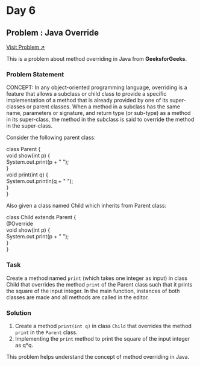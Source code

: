 # Day 6

## Problem : Java Override
[Visit Problem ↗](https://www.geeksforgeeks.org/problems/java-override/1?page=1&category=OOP,Class,Java-Class%20and%20Object&sortBy=submissions)

This is a problem about method overriding in Java from **GeeksforGeeks**.

### Problem Statement

CONCEPT: In any object-oriented programming language, overriding is a feature that allows a subclass or child class to provide a specific implementation of a method that is already provided by one of its super-classes or parent classes. When a method in a subclass has the same name, parameters or signature, and return type (or sub-type) as a method in its super-class, the method in the subclass is said to override the method in the super-class.

Consider the following parent class:

class Parent {  
    void show(int p) {  
        System.out.print(p + " ");  
    }  
    void print(int q) {  
        System.out.println(q + " ");  
    }  
}  

Also given a class named Child which inherits from Parent class:  

class Child extends Parent {  
    @Override  
    void show(int p) {  
        System.out.print(p + " ");  
    }  
}  

### Task

Create a method named `print` (which takes one integer as input) in class Child that overrides the method `print` of the Parent class such that it prints the square of the input integer. In the main function, instances of both classes are made and all methods are called in the editor.

### Solution

1. Create a method `print(int q)` in class `Child` that overrides the method `print` in the `Parent` class.
2. Implementing the `print` method to print the square of the input integer as q*q.

This problem helps understand the concept of method overriding in Java.
